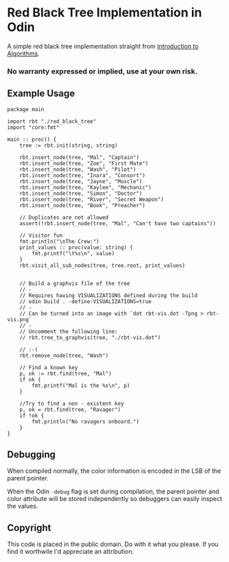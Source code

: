 # Red Black Tree Implementation in Odin

A simple red black tree implementation straight from [Introduction to Algorithms](https://en.wikipedia.org/wiki/Introduction_to_Algorithms).  

### No warranty expressed or implied, use at your own risk.


## Example Usage

```Odin
package main

import rbt "./red_black_tree"
import "core:fmt"

main :: proc() {
	tree := rbt.init(string, string)

	rbt.insert_node(tree, "Mal", "Captain")
	rbt.insert_node(tree, "Zoe", "First Mate")
	rbt.insert_node(tree, "Wash", "Pilot")
	rbt.insert_node(tree, "Inara", "Consort")
	rbt.insert_node(tree, "Jayne", "Muscle")
	rbt.insert_node(tree, "Kaylee", "Mechanic")
	rbt.insert_node(tree, "Simon", "Doctor")
	rbt.insert_node(tree, "River", "Secret Weapon")
	rbt.insert_node(tree, "Book", "Preacher")

	// Duplicates are not allowed
	assert(!rbt.insert_node(tree, "Mal", "Can't have two captains"))

	// Visitor fun
	fmt.println("\nThe Crew:")
	print_values :: proc(value: string) {
		fmt.printf("\t%s\n", value)
	}
	rbt.visit_all_sub_nodes(tree, tree.root, print_values)

	 
    // Build a graphvis file of the tree
    // -
    // Requires having VISUALIZATIONS defined during the build
    // odin build . -define:VISUALIZATIONS=true
	// -
	// Can be turned into an image with `dot rbt-vis.dot -Tpng > rbt-vis.png`
	// -
    // Uncomment the following line:
	// rbt.tree_to_graphvis(tree, "./rbt-vis.dot")

	// :-(
	rbt.remove_node(tree, "Wash")

	// Find a known key
	p, ok := rbt.find(tree, "Mal")
	if ok {
		fmt.printf("Mal is the %s\n", p)
	}

	//Try to find a non - existent key
	p, ok = rbt.find(tree, "Ravager")
	if !ok {
		fmt.println("No ravagers onboard.")
	}
}
```

## Debugging

When compiled normally, the color information is encoded in the LSB of the parent pointer.

When the Odin `-debug` flag is set during compilation, the parent pointer and color attribute will be stored independently so debuggers can easily inspect the values.

## Copyright

This code is placed in the public domain.  Do with it what you please.  If you find it worthwile I'd appreciate an attribution.
